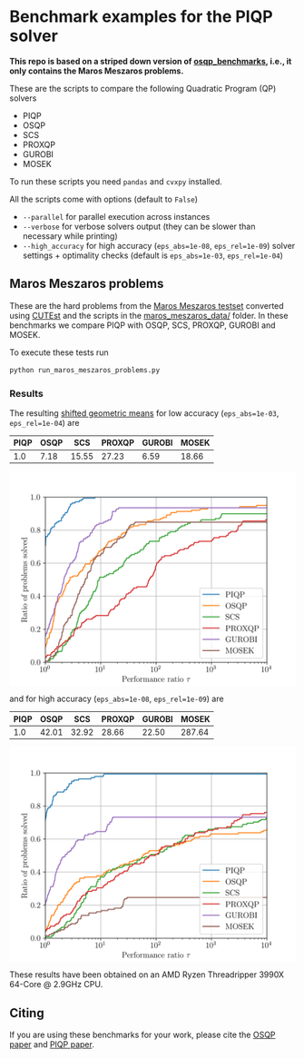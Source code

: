 # Benchmark examples for the PIQP solver

**This repo is based on a striped down version of [osqp_benchmarks](https://github.com/osqp/osqp_benchmarks), i.e., it only contains the Maros Meszaros problems.**

These are the scripts to compare the following Quadratic Program (QP) solvers

-   PIQP
-   OSQP
-   SCS
-   PROXQP
-   GUROBI
-   MOSEK

To run these scripts you need `pandas` and `cvxpy` installed.

All the scripts come with options (default to `False`)

- `--parallel` for parallel execution across instances
- `--verbose` for verbose solvers output (they  can be slower than necessary while printing)
- `--high_accuracy` for high accuracy (`eps_abs=1e-08`, `eps_rel=1e-09`) solver settings + optimality checks (default is `eps_abs=1e-03`, `eps_rel=1e-04`)

## Maros Meszaros problems
These are the hard problems from the [Maros Meszaros testset](http://www.cuter.rl.ac.uk/Problems/marmes.shtml) converted using [CUTEst](https://ccpforge.cse.rl.ac.uk/gf/project/cutest/wiki) and the scripts in the [maros_meszaros_data/](./problem_classes/maros_meszaros_data) folder.
In these benchmarks we compare PIQP with OSQP, SCS, PROXQP, GUROBI and MOSEK.

To execute these tests run
```python
python run_maros_meszaros_problems.py
```

### Results
The resulting [shifted geometric means](http://plato.asu.edu/ftp/shgeom.html) for low accuracy (`eps_abs=1e-03`, `eps_rel=1e-04`) are

| PIQP | OSQP | SCS   | PROXQP | GUROBI | MOSEK |
| ---- | ---- | ----- | ------ | ------ | ----- |
| 1.0  | 7.18 | 15.55 | 27.23  | 6.59   | 18.66 |

<p align="center">
  <img src="results/maros_meszaros_problems/maros_meszaros_problems.png" width="700" alt="maros_meszaros_problems" align="center"/>
</p>

and for high accuracy (`eps_abs=1e-08`, `eps_rel=1e-09`) are

| PIQP | OSQP  | SCS   | PROXQP | GUROBI | MOSEK  |
| ---- | ----- | ----- | ------ | ------ | ------ |
| 1.0  | 42.01 | 32.92 | 28.66  | 22.50  | 287.64 |

<p align="center">
  <img src="results/maros_meszaros_problems_high_accuracy/maros_meszaros_problems_high_accuracy.png" width="700" alt="maros_meszaros_problems_high_accuracy" align="center"/>
</p>

These results have been obtained on an AMD Ryzen Threadripper 3990X 64-Core @ 2.9GHz CPU.

## Citing

If you are using these benchmarks for your work, please cite the [OSQP paper](https://osqp.org/citing/) and [PIQP paper](https://predict-epfl.github.io/piqp/citing).
